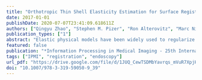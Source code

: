 ```yaml
---
title: "Orthotropic Thin Shell Elasticity Estimation for Surface Registration"
date: 2017-01-01
publishDate: 2020-07-07T23:41:09.618611Z
authors: ["Qingyu Zhao", "Stephen M. Pizer", "Ron Alterovitz", "Marc Niethammer", "Julian G. Rosenman"]
publication_types: ["1"]
abstract: "Elastic physical models have been widely used to regularize deformations in different medical object registration tasks. Traditional approaches usually assume uniform isotropic tissue elasticity (a constant regularization weight) across the whole domain, which contradicts human tissue elasticity being not only inhomogeneous but also anisotropic. We focus on producing more physically realistic deformations for the task of surface registration. We model the surface as an orthotropic elastic thin shell, and we propose a novel statistical framework to estimate inhomogeneous and anisotropic shell elasticity parameters only from a group of known surface deformations. With this framework we show that a joint estimation of within-patient surface deformations and the shell elasticity parameters can improve groupwise registration accuracy. The method is tested in the context of endoscopic reconstruction-surface registration."
featured: false
publication: "*Information Processing in Medical Imaging - 25th International Conference, IPMI 2017, Boone, NC, USA, June 25-30, 2017, Proceedings*"
tags: ["IPMI", "registration", "endoscopy"]
url_pdf: "https://drive.google.com/file/d/1JUQ_CewTSDMbYavrqs_mVuR7XpjHPv90"
doi: "10.1007/978-3-319-59050-9_39"
---
```


